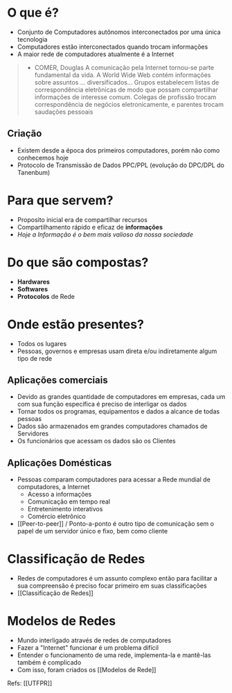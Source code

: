 # O que é?

- Conjunto de Computadores autônomos interconectados por uma única tecnologia
- Computadores estão interconectados quando trocam informações
- A maior rede de computadores atualmente é a Internet

>- COMER, Douglas
A comunicação pela Internet tornou-se parte fundamental da vida. A World
Wide Web contém informações sobre assuntos ... diversificados... Grupos estabelecem listas de correspondência eletrônicas de modo que possam compartilhar informações de interesse comum. Colegas de profissão trocam correspondência de negócios eletronicamente, e parentes trocam saudações pessoais
## Criação

- Existem desde a época dos primeiros computadores, porém não como conhecemos hoje
- Protocolo de Transmissão de Dados PPC/PPL (evolução do DPC/DPL do Tanenbum)
# Para que servem?

- Proposito inicial era de compartilhar recursos
- Compartilhamento rápido e eficaz de **informações**
- *Hoje a Informação é o bem mais valioso da nossa sociedade*
# Do que são compostas?

- **Hardwares**
- **Softwares**
- **Protocolos** de Rede
# Onde estão presentes?

- Todos os lugares
- Pessoas, governos e empresas usam direta e/ou indiretamente algum tipo de rede
## Aplicações comerciais

- Devido as grandes quantidade de computadores em empresas, cada um com sua função específica é preciso de interligar os dados
- Tornar todos os programas, equipamentos e dados a alcance de todas pessoas
- Dados são armazenados em grandes computadores chamados de Servidores
- Os funcionários que acessam os dados são os Clientes
## Aplicações Domésticas

- Pessoas comparam computadores para acessar a Rede mundial de computadores, a Internet
	- Acesso a informações
	- Comunicação em tempo real
	- Entretenimento interativos
	- Comércio eletrônico
- [[Peer-to-peer]] / Ponto-a-ponto é outro tipo de comunicação sem o papel de um servidor único e fixo, bem como  cliente
# Classificação de Redes

- Redes de computadores é um assunto complexo então para facilitar a sua compreensão é preciso focar primeiro em suas classificações
- [[Classificação de Redes]]
# Modelos de Redes

- Mundo interligado através de redes de computadores
- Fazer a "Internet" funcionar é um problema difícil
- Entender o funcionamento de uma rede, implementa-la e mantê-las também é complicado
- Com isso, foram criados os [[Modelos de Rede]]

Refs: [[UTFPR]]